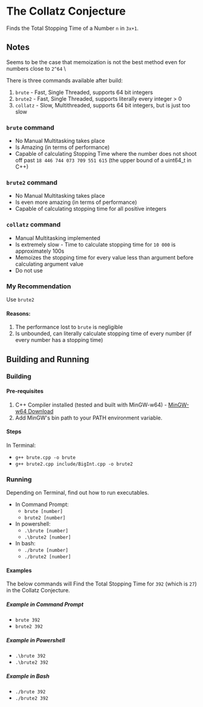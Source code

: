 # The Collatz Conjecture
Finds the Total Stopping Time of a Number ```n``` in ```3x+1```.

## Notes
Seems to be the case that memoization is not the best method even for numbers close to ```2^64``` \

There is three commands available after build:
1. ```brute```   - Fast, Single Threaded, supports 64 bit integers
2. ```brute2```  - Fast, Single Threaded, supports literally every integer > 0
3. ```collatz``` - Slow, Multithreaded, supports 64 bit integers, but is just too slow

### ```brute``` command
* No Manual Multitasking takes place
* Is Amazing (in terms of performance)
* Capable of calculating Stopping Time where the number does not shoot off past ```18 446 744 073 709 551 615``` (the upper bound of a uint64_t in C++)

### ```brute2``` command
* No Manual Multitasking takes place
* Is even more amazing (in terms of performance)
* Capable of calculating stopping time for all positive integers

### ```collatz``` command
* Manual Multitasking implemented
* Is extremely slow - Time to calculate stopping time for ```10 000``` is approximately 100s
* Memoizes the stopping time for every value less than argument before calculating argument value
* Do not use

### My Recommendation
Use ```brute2```
#### Reasons:
1. The performance lost to ```brute``` is negligible
2. Is unbounded, can literally calculate stopping time of every number (if every number has a stopping time)

## Building and Running
### Building
#### Pre-requisites
1. C++ Compiler installed (tested and built with MinGW-w64) - [MinGW-w64 Download](https://sourceforge.net/projects/mingw-w64/files/Toolchains%20targetting%20Win32/Personal%20Builds/mingw-builds/installer/mingw-w64-install.exe/download)
2. Add MinGW's bin path to your PATH environment variable.

#### Steps
In Terminal:
* ```g++ brute.cpp -o brute```
* ```g++ brute2.cpp include/BigInt.cpp -o brute2```

### Running
Depending on Terminal, find out how to run executables.
* In Command Prompt:
  * ```brute [number]```
  * ```brute2 [number]```
* In powershell:
  * ```.\brute [number]```
  * ```.\brute2 [number]```
* In bash:
  * ```./brute [number]```
  * ```./brute2 [number]```

#### Examples
The below commands will Find the Total Stopping Time for ```392``` (which is ```27```) in the Collatz Conjecture.

##### Example in Command Prompt
* ```brute 392```
* ```brute2 392```

##### Example in Powershell
* ```.\brute 392```
* ```.\brute2 392```

##### Example in Bash
* ```./brute 392```
* ```./brute2 392```
